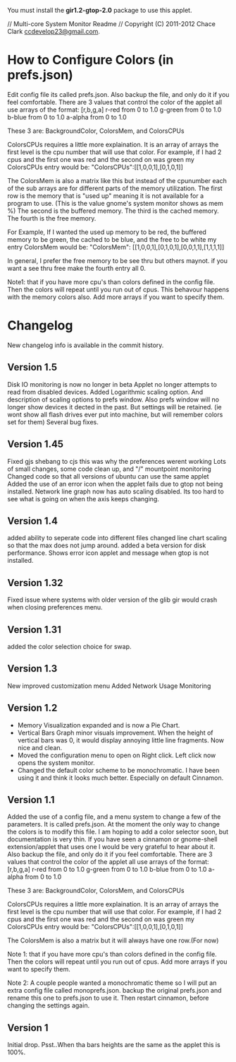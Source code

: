 You must install the **gir1.2-gtop-2.0** package to use this applet.

// Multi-core System Monitor Readme
// Copyright (C) 2011-2012 Chace Clark <ccdevelop23@gmail.com>.

How to Configure Colors (in prefs.json)
======================================
Edit config file its called prefs.json. Also backup the file, and only do it if you feel comfortable.
There are 3 values that control the color of the applet all use arrays of the format:
[r,b,g,a]
r-red from 0 to 1.0
g-green from 0 to 1.0
b-blue from 0 to 1.0
a-alpha from 0 to 1.0

These 3 are: BackgroundColor, ColorsMem, and ColorsCPUs

ColorsCPUs requires a little more explaination. It is an array of arrays the first level is the cpu number that will use that color. For example,
if I had 2 cpus and the first one was red and the second on was green my ColorsCPUs entry would be:
"ColorsCPUs":[[1,0,0,1],[0,1,0,1]]

The ColorsMem is also a matrix like this but instead of the cpunumber each of the sub arrays are for different parts of the memory utilization.
The first row is the memory that is "used up" meaning it is not available for a program to use. (This is the value gnome's system monitor shows as mem %)
The second is the buffered memory.
The third is the cached memory.
The fourth is the free memory.

For Example,
If I wanted the used up memory to be red, the buffered memory to be green, the cached to be blue, and the free to be white my entry ColorsMem would be:
"ColorsMem": [[1,0,0,1],[0,1,0,1],[0,0,1,1],[1,1,1,1]]

In general, I prefer the free memory to be see thru but others maynot. if you want a see thru free make the fourth entry all 0.

Note1: that if you have more cpu's than colors defined in the config file. 
Then the colors will repeat until you run out of cpus. This behavour happens with the memory colors also.
Add more arrays if you want to specify them.

Changelog
=========

New changelog info is available in the commit history.

Version 1.5
-----------
Disk IO monitoring is now no longer in beta
Applet no longer attempts to read from disabled devices.
Added Logarithmic scaling option. And description of scaling options to prefs window.
Also prefs window will no longer show devices it dected in the past. But settings will be retained. 
	(ie wont show all flash drives ever put into machine, but will remember colors set for them)
Several bug fixes.

Version 1.45
-----------
Fixed gjs shebang to cjs this was why the preferences werent working
Lots of small changes, some code clean up, and "/" mountpoint monitoring
Changed code so that all versions of ubuntu can use the same applet
Added the use of an error icon when the applet fails due to gtop not being installed. 
Network line graph now has auto scaling disabled. Its too hard to see what is going on when the axis keeps changing.

Version 1.4
-----------
added ability to seperate code into different files
changed line chart scaling so that the max does not jump around.
added a beta version for disk performance.
Shows error icon applet and message when gtop is not installed.

Version 1.32
-----------
Fixed issue where systems with older version of the glib gir would crash when closing preferences menu.

Version 1.31
-----------
added the color selection choice for swap.

Version 1.3
-----------
New improved customization menu
Added Network Usage Monitoring 
    
Version 1.2
------------
* Memory Visualization expanded and is now a Pie Chart.
* Vertical Bars Graph minor visuals improvement. When the height of vertical bars was 0, it would display annoying little line fragments. Now nice and clean.
* Moved the configuration menu to open on Right click. Left click now opens the system monitor.
* Changed the default color scheme to be monochromatic. I have been using it and think it looks much better. Especially on default Cinnamon.

Version 1.1
-----------
Added the use of a config file, and a menu system to change a few of the parameters. It is called prefs.json.
At the moment the only way to change the colors is to modify this file. I am hoping to add a color selector soon, but documentation is very thin.
If you have seen a cinnamon or gnome-shell extension/applet that uses one I would be very grateful to hear about it.
Also backup the file, and only do it if you feel comfortable.
There are 3 values that control the color of the applet all use arrays of the format:
[r,b,g,a]
r-red from 0 to 1.0
g-green from 0 to 1.0
b-blue from 0 to 1.0
a-alpha from 0 to 1.0

These 3 are: BackgroundColor, ColorsMem, and ColorsCPUs

ColorsCPUs requires a little more explaination. It is an array of arrays the first level is the cpu number that will use that color. For example,
if I had 2 cpus and the first one was red and the second on was green my ColorsCPUs entry would be:
"ColorsCPUs":[[1,0,0,1],[0,1,0,1]]

The ColorsMem is also a matrix but it will always have one row.(For now)

Note 1: that if you have more cpu's than colors defined in the config file. 
Then the colors will repeat until you run out of cpus. Add more arrays if you want to specify them.

Note 2: A couple people wanted a monochromatic theme so I will put an extra config file called monoprefs.json. 
backup the original prefs.json and rename this one to prefs.json to use it. Then restart cinnamon, before changing the settings again.

Version 1
---------
Initial drop. Psst..When tha bars heights are the same as the applet this is 100%.
